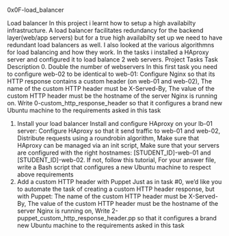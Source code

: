 0x0F-load_balancer

>>>>>>>>>>>>>>>

Load balancer
In this project i learnt how to setup a high availabilty infrastructure. A load balancer facilitates redundancy for the backend layer(web/app servers) but for a true high availabilty set up we need to have redundant load balancers as well. I also looked at the various algorithmns for load balancing and how they work. In the tasks i installed a HAproxy server and configured it to load balance 2 web servers.
Project Tasks
Task	Description
0. Double the number of webservers	In this first task you need to configure web-02 to be identical to web-01: Configure Nginx so that its HTTP response contains a custom header (on web-01 and web-02), The name of the custom HTTP header must be X-Served-By, The value of the custom HTTP header must be the hostname of the server Nginx is running on. Write 0-custom_http_response_header so that it configures a brand new Ubuntu machine to the requirements asked in this task
1. Install your load balancer	Install and configure HAproxy on your lb-01 server: Configure HAproxy so that it send traffic to web-01 and web-02, Distribute requests using a roundrobin algorithm, Make sure that HAproxy can be managed via an init script, Make sure that your servers are configured with the right hostnames: [STUDENT_ID]-web-01 and [STUDENT_ID]-web-02. If not, follow this tutorial, For your answer file, write a Bash script that configures a new Ubuntu machine to respect above requirements
2. Add a custom HTTP header with Puppet	Just as in task #0, we’d like you to automate the task of creating a custom HTTP header response, but with Puppet: The name of the custom HTTP header must be X-Served-By, The value of the custom HTTP header must be the hostname of the server Nginx is running on, Write 2-puppet_custom_http_response_header.pp so that it configures a brand new Ubuntu machine to the requirements asked in this task
